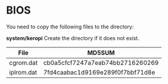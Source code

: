 # BIOS

You need to copy the following files to the directory:

**system/keropi** Create the directory if it does not exist.

| File          | MD5SUM                            |
| ------------- | --------------------------------- |
| cgrom.dat     | cb0a5cfcf7247a7eab74bb2716260269  |
| iplrom.dat    | 7fd4caabac1d9169e289f0f7bbf71d8e  |